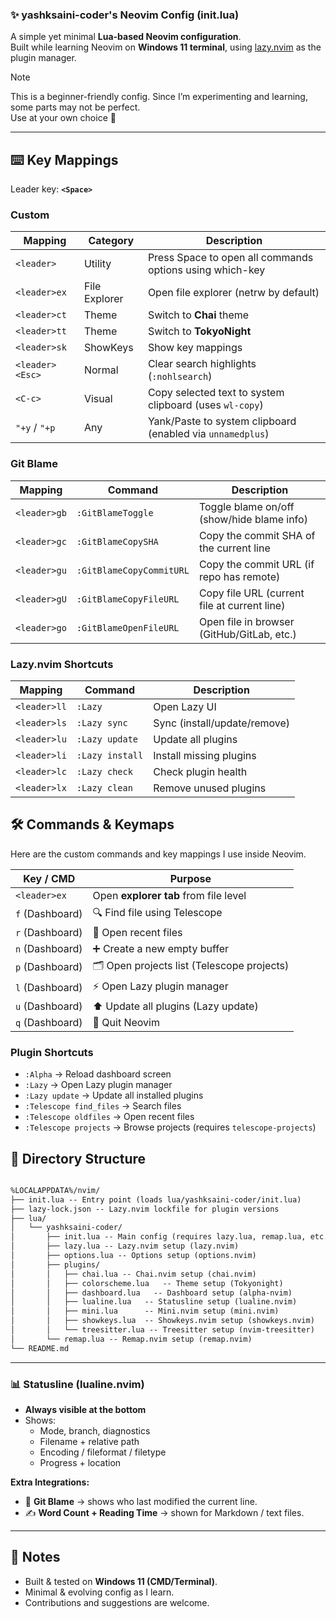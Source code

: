 ### ✨ yashksaini-coder's Neovim Config (init.lua)

A simple yet minimal **Lua-based Neovim configuration**.  
Built while learning Neovim on **Windows 11 terminal**, using [lazy.nvim](https://github.com/folke/lazy.nvim) as the plugin manager.

> [!Note]
> This is a beginner-friendly config. Since I’m experimenting and learning, some parts may not be perfect.  
> Use at your own choice 🚀

---
  ## ⌨️ Key Mappings

  Leader key: **`<Space>`**
  
  ### Custom
  
  | Mapping     | Category | Description                           |
  | ----------- | ---- | ------------------------------------- |
  | `<leader>` | Utility | Press Space to open all commands options using which-key |
  | `<leader>ex` | File Explorer | Open file explorer (netrw by default) |
  | `<leader>ct` | Theme | Switch to **Chai** theme   |
  | `<leader>tt` | Theme | Switch to **TokyoNight**   |
  | `<leader>sk` | ShowKeys | Show key mappings   |
  | `<leader><Esc>` | Normal | Clear search highlights (`:nohlsearch`) |
  | `<C-c>` | Visual | Copy selected text to system clipboard (uses `wl-copy`) |
  | `"+y` / `"+p` | Any | Yank/Paste to system clipboard (enabled via `unnamedplus`) |


  ### Git Blame

  | Mapping      | Command                    | Description                                 |
  | ------------ | ------------------------- | ------------------------------------------- |
  | `<leader>gb` | `:GitBlameToggle`         | Toggle blame on/off (show/hide blame info)  |
  | `<leader>gc` | `:GitBlameCopySHA`        | Copy the commit SHA of the current line     |
  | `<leader>gu` | `:GitBlameCopyCommitURL`  | Copy the commit URL (if repo has remote)    |
  | `<leader>gU` | `:GitBlameCopyFileURL`    | Copy file URL (current file at current line)|
  | `<leader>go` | `:GitBlameOpenFileURL`    | Open file in browser (GitHub/GitLab, etc.)  |

  ### Lazy.nvim Shortcuts
  
  | Mapping     | Command         | Description                  |
  | ----------- | --------------- | ---------------------------- |
  | `<leader>ll` | `:Lazy`         | Open Lazy UI                 |
  | `<leader>ls` | `:Lazy sync`    | Sync (install/update/remove) |
  | `<leader>lu` | `:Lazy update`  | Update all plugins           |
  | `<leader>li` | `:Lazy install` | Install missing plugins      |
  | `<leader>lc` | `:Lazy check`   | Check plugin health          |
  | `<leader>lx` | `:Lazy clean`   | Remove unused plugins        |
  
  ## 🛠️ Commands & Keymaps
  
  Here are the custom commands and key mappings I use inside Neovim.
  
  | Key / CMD       | Purpose                                   |
  |-----------------|-------------------------------------------|
  | `<leader>ex`      | Open **explorer tab** from file level     |
  | `f` (Dashboard) | 🔍 Find file using Telescope              |
  | `r` (Dashboard) | 📂 Open recent files                      |
  | `n` (Dashboard) | ➕ Create a new empty buffer               |
  | `p` (Dashboard) | 🗂️ Open projects list (Telescope projects)|
  | `l` (Dashboard) | ⚡ Open Lazy plugin manager               |
  | `u` (Dashboard) | ⬆️ Update all plugins (Lazy update)       |
  | `q` (Dashboard) | 🚪 Quit Neovim                            |
  
  ### Plugin Shortcuts
  - `:Alpha` → Reload dashboard screen
  - `:Lazy` → Open Lazy plugin manager
  - `:Lazy update` → Update all installed plugins
  - `:Telescope find_files` → Search files
  - `:Telescope oldfiles` → Open recent files
  - `:Telescope projects` → Browse projects (requires `telescope-projects`)

## 📂 Directory Structure

```markdown

%LOCALAPPDATA%/nvim/
├── init.lua -- Entry point (loads lua/yashksaini-coder/init.lua)
├── lazy-lock.json -- Lazy.nvim lockfile for plugin versions
├── lua/
│   └── yashksaini-coder/
│       ├── init.lua -- Main config (requires lazy.lua, remap.lua, etc.)
│       ├── lazy.lua -- Lazy.nvim setup (lazy.nvim)
│       ├── options.lua -- Options setup (options.nvim)
│       ├── plugins/
│       │   ├── chai.lua -- Chai.nvim setup (chai.nvim)
│       │   ├── colorscheme.lua   -- Theme setup (Tokyonight)
│       │   ├── dashboard.lua   -- Dashboard setup (alpha-nvim)
│       │   ├── lualine.lua   -- Statusline setup (lualine.nvim)
│       │   ├── mini.lua      -- Mini.nvim setup (mini.nvim)
│       │   ├── showkeys.lua  -- Showkeys.nvim setup (showkeys.nvim)
│       │   └── treesitter.lua -- Treesitter setup (nvim-treesitter)
│       └── remap.lua -- Remap.nvim setup (remap.nvim)
└── README.md

```

---

### 📊 Statusline (lualine.nvim)
- **Always visible at the bottom**  
- Shows:
  - Mode, branch, diagnostics  
  - Filename + relative path  
  - Encoding / fileformat / filetype  
  - Progress + location  

**Extra Integrations:**
- 📜 **Git Blame** → shows who last modified the current line.  
- ✍️ **Word Count + Reading Time** → shown for Markdown / text files.  

---

## 📌 Notes

* Built & tested on **Windows 11 (CMD/Terminal)**.
* Minimal & evolving config as I learn.
* Contributions and suggestions are welcome.
